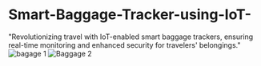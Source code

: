 # Smart-Baggage-Tracker-using-IoT-
"Revolutionizing travel with IoT-enabled smart baggage trackers, ensuring real-time monitoring and enhanced security for travelers' belongings."
![bagage 1](https://github.com/KakarlaMastanBi33/Smart-Baggage-Tracker-using-IoT-/assets/137041635/cb2644b3-9d27-4ded-a786-8ef6b285e525)
![Baggage 2](https://github.com/KakarlaMastanBi33/Smart-Baggage-Tracker-using-IoT-/assets/137041635/38ff8238-77ba-4cd9-88e5-69ea2a7bfa0b)
